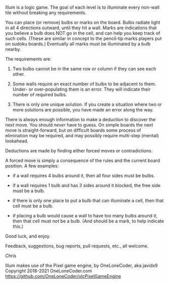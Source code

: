 Illum is a logic game.  The goal of each level is to illuminate every
non-wall tile without breaking any requirements.

You can place (or remove) bulbs or marks on the board.  Bulbs radiate
light in all 4 directions outward, until they hit a wall.  Marks are
indications that you believe a bulb does NOT go in the cell, and can
help you keep track of such cells.  (These are similar in concept to
the pencil-tip marks players put on sudoku boards.) Eventually all
marks must be illuminated by a bulb nearby.

The requirements are:

1) Two bulbs cannot be in the same row or column if they can see each other.

2) Some walls require an exact number of bulbs to be adjacent to them.
Under- or over-populating them is an error.  They will indicate their
number of required bulbs.

3) There is only one unique solution.  If you create a situation where
two or more solutions are possible, you have made an error along the
way.

There is always enough information to make a deduction to discover the
next move.  You should *never* have to guess. On simple boards the
next move is straight-forward, but on difficult boards some process of
elimination may be required, and may possibly require multi-step
(mental) lookahead.

Deductions are made by finding either forced moves or contradictions.

A forced move is simply a consequence of the rules and the current
board position.  A few examples:

* if a wall requires 4 bulbs around it, then all four sides must be bulbs.

* if a wall requires 1 bulb and has 3 sides around it blocked, the
free side must be a bulb.

* if there is only one place to put a bulb that can illuminate a cell,
then that cell must be a bulb.

* if placing a bulb would cause a wall to have too many bulbs around
it, then that cell must _not_ be a bulb.  (And should be a mark, to
help indicate this.)


Good luck, and enjoy.

Feedback, suggestions, bug reports, pull requests, etc., all welcome.

Chris


Illum makes use of the Pixel game engine, by OneLoneCoder, aka javidx9
Copyright 2018-2021 OneLoneCoder.com
https://github.com/OneLoneCoder/olcPixelGameEngine


